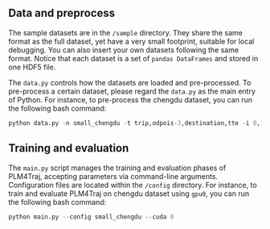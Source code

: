 ## Data and preprocess

The sample datasets are in the `/sample` directory. They share the same format as the full dataset, yet have a very small footprint, suitable for local debugging. You can also insert your own datasets following the same format. Notice that each dataset is a set of `pandas DataFrames` and stored in one HDF5 file.

The `data.py` controls how the datasets are loaded and pre-processed. To pre-process a certain dataset, please regard the `data.py` as the main entry of Python. For instance, to pre-process the chengdu dataset, you can run the following bash command:

```python
python data.py -n small_chengdu -t trip,odpois-3,destination,tte -i 0,1,2
```

## Training and evaluation
The `main.py` script manages the training and evaluation phases of PLM4Traj, accepting parameters via command-line arguments. Configuration files are located within the `/config` directory. For instance, to train and evaluate PLM4Traj on chengdu dataset using `gpu0`, you can run the following bash command:

```python
python main.py --config small_chengdu --cuda 0
```

